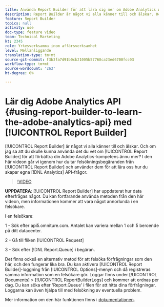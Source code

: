 ```yaml
---
title: Använda Report Builder för att lära sig mer om Adobe Analytics API
description: Report Builder är något vi alla känner till och älskar. Och om jag sa att du kan använda det du vet om Report Builder för att förbättra din Adobe Analytics kompetens ännu mer? I den här videon ska vi gå igenom hur vi tar felsökningsbegäranden från Report Builder och använder dem för att lära oss hur du skapar egna API-frågor för Analytics.
feature: Report Builder
topics: null
activity: use
doc-type: feature video
team: Technical Marketing
kt: 2345
role: Yrkesverksamma inom affärsverksamhet
level: Mellanliggande
translation-type: tm+mt
source-git-commit: f3b3fa7d91b0cb21005b57768ca23ed6700fcc03
workflow-type: tm+mt
source-wordcount: '263'
ht-degree: 0%

---
```



# Lär dig Adobe Analytics API {#using-report-builder-to-learn-the-adobe-analytics-api} med [!UICONTROL Report Builder]

[!UICONTROL Report Builder] är något vi alla känner till och älskar. Och om jag sa att du skulle kunna använda det du vet om [!UICONTROL Report Builder] för att förbättra din Adobe Analytics-kompetens ännu mer? I den här videon går vi igenom hur du tar felsökningsbegäranden från [!UICONTROL Report Builder] och använder dem för att lära oss hur du skapar egna [!DNL Analytics] API-frågor.

>[!VIDEO](https://video.tv.adobe.com/v/25442/?quality=12)

**UPPDATERA**:  [!UICONTROL Report Builder] har uppdaterat hur data efterfrågas något. Du kan fortfarande använda metoden från den här videon, men informationen kommer att vara något annorlunda i en felsökare.

I en felsökare:

1 - Sök efter api5.omniture.com. Antalet kan variera mellan 1 och 5 beroende på ditt datacenter.

2 - Gå till fliken [!UICONTROL Request]

3 - Sök efter [!DNL Report.Queue] i begäran.

Det finns också en alternativ metod för att felsöka förfrågningar som den här, och den fungerar lika bra. Du kan aktivera [!UICONTROL Report Builder]-loggning från [!UICONTROL Options]-menyn och då registreras samma information som en felsökare gör. Loggar finns under [!UICONTROL Documents] > [!UICONTROL ReportBuilderLogs] och kommer att ordnas per dag. Du kan söka efter &#39;Report.Queue&#39; i filen för att hitta dina förfrågningar. Loggarna kan även hjälpa till med felsökning av eventuella problem.

Mer information om den här funktionen finns i [dokumentationen](https://www.adobe.io/).
